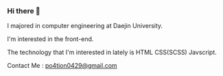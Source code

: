 ### Hi there 👋

I majored in computer engineering at Daejin University.

I'm interested in the front-end.

The technology that I'm interested in lately is HTML CSS(SCSS) Javscript.

Contact Me : po4tion0429@gmail.com

<!--
**po4tion/po4tion** is a ✨ _special_ ✨ repository because its `README.md` (this file) appears on your GitHub profile.

Here are some ideas to get you started:

- 🔭 I’m currently working on ...
- 🌱 I’m currently learning ...
- 👯 I’m looking to collaborate on ...
- 🤔 I’m looking for help with ...
- 💬 Ask me about ...
- 📫 How to reach me: ...
- 😄 Pronouns: ...
- ⚡ Fun fact: ...
-->
